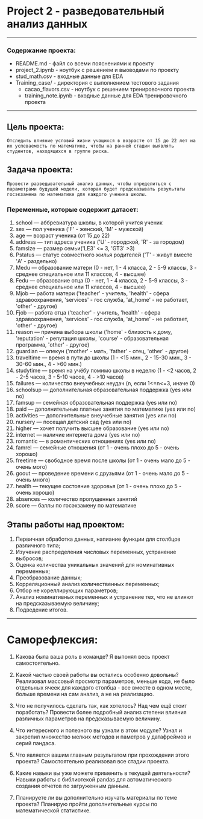 # Project 2 - разведовательный анализ данных

----
### Содержание проекта:
* README.md - файл со всеми пояснениями к проекту
* project_2.ipynb - ноутбук с решением и выоводами по проекту
* stud_math.csv - входные данные для EDA
* Training_case/ - директория с выполнением тестового задания
    * cacao_flavors.csv - ноутбук с решением тренировочного проекта
    * training_note.ipynb - входные данные для EDA тренировочного проекта
----

## Цель проекта:
    Отследить влияние условий жизни учащихся в возрасте от 15 до 22 лет на их успеваемость по математике, чтобы на ранней стадии выявлять студентов, находящихся в группе риска.


## Задача проекта:
    Провести разведывательный анализ данных, чтобы определиться с параметрами будущей модели, которая будет предсказывать результаты госэкзамена по математике для каждого ученика школы.


### Переменные, которые содержит датасет:

1. school — аббревиатура школы, в которой учится ученик
2. sex — пол ученика ('F' - женский, 'M' - мужской)
3. age — возраст ученика (от 15 до 22)
4. address — тип адреса ученика ('U' - городской, 'R' - за городом)
5. famsize — размер семьи('LE3' <= 3, 'GT3' >3)
6. Pstatus — статус совместного жилья родителей ('T' - живут вместе 'A' - раздельно)
7. Medu — образование матери (0 - нет, 1 - 4 класса, 2 - 5-9 классы, 3 - среднее специальное или 11 классов, 4 - высшее)
8. Fedu — образование отца (0 - нет, 1 - 4 класса, 2 - 5-9 классы, 3 - среднее специальное или 11 классов, 4 - высшее)
9. Mjob — работа матери ('teacher' - учитель, 'health' - сфера здравоохранения, 'services' - гос служба, 'at_home' - не работает, 'other' - другое)
10. Fjob — работа отца ('teacher' - учитель, 'health' - сфера здравоохранения, 'services' - гос служба, 'at_home' - не работает, 'other' - другое)
11. reason — причина выбора школы ('home' - близость к дому, 'reputation' - репутация школы, 'course' - образовательная программа, 'other' - другое)
12. guardian — опекун ('mother' - мать, 'father' - отец, 'other' - другое)
13. traveltime — время в пути до школы (1 - <15 мин., 2 - 15-30 мин., 3 - 30-60 мин., 4 - >60 мин.)
14. studytime — время на учёбу помимо школы в неделю (1 - <2 часов, 2 - 2-5 часов, 3 - 5-10 часов, 4 - >10 часов)
15. failures — количество внеучебных неудач (n, если 1<=n<=3, иначе 0)
16. schoolsup — дополнительная образовательная поддержка (yes или no)
17. famsup — семейная образовательная поддержка (yes или no)
18. paid — дополнительные платные занятия по математике (yes или no)
19. activities — дополнительные внеучебные занятия (yes или no)
20. nursery — посещал детский сад (yes или no)
21. higher — хочет получить высшее образование (yes или no)
22. internet — наличие интернета дома (yes или no)
23. romantic — в романтических отношениях (yes или no)
24. famrel — семейные отношения (от 1 - очень плохо до 5 - очень хорошо)
25. freetime — свободное время после школы (от 1 - очень мало до 5 - очень мого)
26. goout — проведение времени с друзьями (от 1 - очень мало до 5 - очень много)
27. health — текущее состояние здоровья (от 1 - очень плохо до 5 - очень хорошо)
28. absences — количество пропущенных занятий
29. score — баллы по госэкзамену по математике


## Этапы работы над проектом:
1. Первичная обработка данных, напиание функции для столбцов различного типа;
2. Изучение распределения числовых переменных, устранение выбросов;
3. Оценка количества уникальных значений для номинативных переменных;
4. Преобразование данных;
5. Корреляционный анализ количественных переменных;
6. Отбор не кореллирующих параметров;
7. Анализ номинативных переменных и устранение тех, что не влияют на предсказываемую величину;
8. Подведение итогов.


----

# Саморефлексия:

1. Какова была ваша роль в команде?
Я выпонял весь проект самостоятельно.

2. Какой частью своей работы вы остались особенно довольны?
Реализовал массовый просмотр параметров, меньше кода, не было отдельных ячеек для каждого столбца - все вместе в одном месте, больше времени на сам анализ, а не на реализацию.

3. Что не получилось сделать так, как хотелось? Над чем ещё стоит поработать?
Провести более подробный анализ степени влияния различных параметров на предсказываемую величину.

4. Что интересного и полезного вы узнали в этом модуле?
Узнал и закрепил множество мелких методов и паметров у датафреймов и серий пандаса.

5. Что является вашим главным результатом при прохождении этого проекта?
Самостоятельно реализовал все стадии проекта.

6. Какие навыки вы уже можете применить в текущей деятельности?
Навыки работы с библиотекой pandas для автоматического создания отчетов по загруженным данным.

7. Планируете ли вы дополнительно изучать материалы по теме проекта?
Планирую пройти дополнительные курсы по математической статистике.
